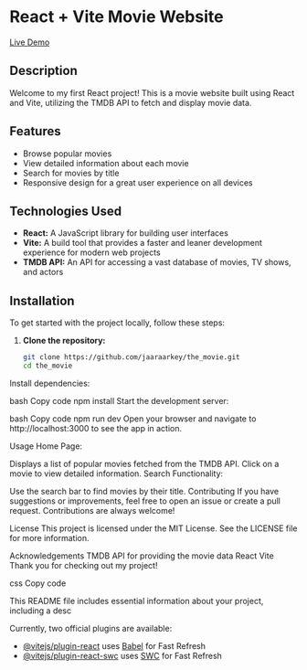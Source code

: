 # React + Vite Movie Website

[Live Demo](https://jaaraarkey.github.io/the_movie/)

## Description

Welcome to my first React project! This is a movie website built using React and Vite, utilizing the TMDB API to fetch and display movie data.

## Features

- Browse popular movies
- View detailed information about each movie
- Search for movies by title
- Responsive design for a great user experience on all devices

## Technologies Used

- **React:** A JavaScript library for building user interfaces
- **Vite:** A build tool that provides a faster and leaner development experience for modern web projects
- **TMDB API:** An API for accessing a vast database of movies, TV shows, and actors

## Installation

To get started with the project locally, follow these steps:

1. **Clone the repository:**
   ```bash
   git clone https://github.com/jaaraarkey/the_movie.git
   cd the_movie
Install dependencies:

bash
Copy code
npm install
Start the development server:

bash
Copy code
npm run dev
Open your browser and navigate to http://localhost:3000 to see the app in action.

Usage
Home Page:

Displays a list of popular movies fetched from the TMDB API.
Click on a movie to view detailed information.
Search Functionality:

Use the search bar to find movies by their title.
Contributing
If you have suggestions or improvements, feel free to open an issue or create a pull request. Contributions are always welcome!

License
This project is licensed under the MIT License. See the LICENSE file for more information.

Acknowledgements
TMDB API for providing the movie data
React
Vite
Thank you for checking out my project!

css
Copy code

This README file includes essential information about your project, including a desc


Currently, two official plugins are available:

- [@vitejs/plugin-react](https://github.com/vitejs/vite-plugin-react/blob/main/packages/plugin-react/README.md) uses [Babel](https://babeljs.io/) for Fast Refresh
- [@vitejs/plugin-react-swc](https://github.com/vitejs/vite-plugin-react-swc) uses [SWC](https://swc.rs/) for Fast Refresh
